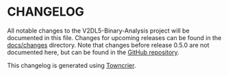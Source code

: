 # CHANGELOG

All notable changes to the V2DL5-Binary-Analysis project will be documented in this file.
Changes for upcoming releases can be found in the [docs/changes](docs/changes) directory.
Note that changes before release 0.5.0 are not documented here, but can be found in the
[GitHub repository](https://github.com/VERITAS-Observatory/V2DL5-Binary-Analysis/releases).

This changelog is generated using [Towncrier](https://towncrier.readthedocs.io/).

<!-- towncrier release notes start -->
